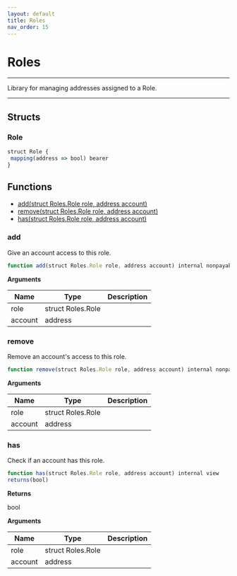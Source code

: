 ```yaml
---
layout: default
title: Roles
nav_order: 15
---
```


# Roles

---

Library for managing addresses assigned to a Role.

---

## Structs
### Role

```js
struct Role {
 mapping(address => bool) bearer
}
```

## Functions

- [add(struct Roles.Role role, address account)](#add)
- [remove(struct Roles.Role role, address account)](#remove)
- [has(struct Roles.Role role, address account)](#has)

### add

Give an account access to this role.

```js
function add(struct Roles.Role role, address account) internal nonpayable
```

**Arguments**

| Name        | Type           | Description  |
| ------------- |------------- | -----|
| role | struct Roles.Role |  |
| account | address |  |

### remove

Remove an account's access to this role.

```js
function remove(struct Roles.Role role, address account) internal nonpayable
```

**Arguments**

| Name        | Type           | Description  |
| ------------- |------------- | -----|
| role | struct Roles.Role |  |
| account | address |  |

### has

Check if an account has this role.

```js
function has(struct Roles.Role role, address account) internal view
returns(bool)
```

**Returns**

bool

**Arguments**

| Name        | Type           | Description  |
| ------------- |------------- | -----|
| role | struct Roles.Role |  |
| account | address |  |

